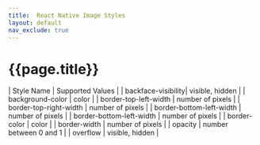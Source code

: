 ```yaml
---
title:  React Native Image Styles
layout: default
nav_exclude: true
---
```

# {{page.title}}

| Style Name | Supported Values |
| backface-visibility| visible, hidden |
| background-color | color |
| border-top-left-width | number of pixels |
| border-top-right-width | number of pixels |
| border-bottom-left-width | number of pixels |
| border-bottom-left-width | number of pixels |
| border-color | color |
| border-width | number of pixels |
| opacity | number between 0 and 1 |
| overflow | visible, hidden |
